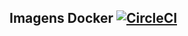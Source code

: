 ## Imagens Docker [![CircleCI](https://circleci.com/gh/alysonfranklin/docker-images/tree/testing.svg?style=svg)](https://circleci.com/gh/alysonfranklin/docker-images/tree/testing)
